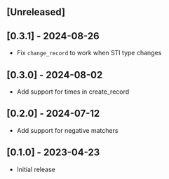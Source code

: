 ## [Unreleased]

## [0.3.1] - 2024-08-26

- Fix `change_record` to work when STI type changes

## [0.3.0] - 2024-08-02

- Add support for times in create_record

## [0.2.0] - 2024-07-12

- Add support for negative matchers

## [0.1.0] - 2023-04-23

- Initial release
